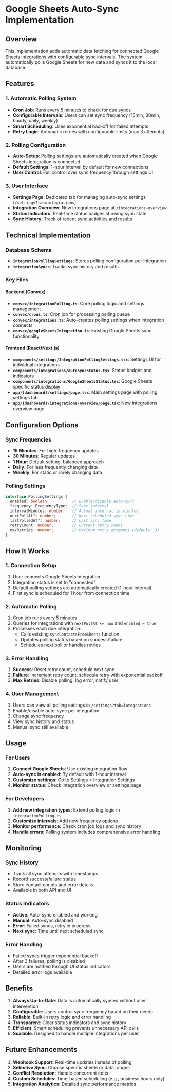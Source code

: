 # Google Sheets Auto-Sync Implementation

## Overview

This implementation adds automatic data fetching for connected Google Sheets integrations with configurable sync intervals. The system automatically polls Google Sheets for new data and syncs it to the local database.

## Features

### 1. **Automatic Polling System**
- **Cron Job**: Runs every 5 minutes to check for due syncs
- **Configurable Intervals**: Users can set sync frequency (15min, 30min, hourly, daily, weekly)
- **Smart Scheduling**: Uses exponential backoff for failed attempts
- **Retry Logic**: Automatic retries with configurable limits (max 3 attempts)

### 2. **Polling Configuration**
- **Auto-Setup**: Polling settings are automatically created when Google Sheets integration is connected
- **Default Settings**: 1-hour interval by default for new connections
- **User Control**: Full control over sync frequency through settings UI

### 3. **User Interface**
- **Settings Page**: Dedicated tab for managing auto-sync settings (`/settings?tab=integrations`)
- **Integration Overview**: New integrations page at `/integrations-overview`
- **Status Indicators**: Real-time status badges showing sync state
- **Sync History**: Track of recent sync activities and results

## Technical Implementation

### Database Schema
- **`integrationPollingSettings`**: Stores polling configuration per integration
- **`integrationSyncs`**: Tracks sync history and results

### Key Files

#### Backend (Convex)
- **`convex/integrationPolling.ts`**: Core polling logic and settings management
- **`convex/crons.ts`**: Cron job for processing polling queue
- **`convex/integrations.ts`**: Auto-creates polling settings when integration connects
- **`convex/googleSheetsIntegration.ts`**: Existing Google Sheets sync functionality

#### Frontend (React/Next.js)
- **`components/settings/IntegrationPollingSettings.tsx`**: Settings UI for individual integrations
- **`components/integrations/AutoSyncStatus.tsx`**: Status badges and indicators
- **`components/integrations/GoogleSheetsStatus.tsx`**: Google Sheets specific status display
- **`app/(dashboard)/settings/page.tsx`**: Main settings page with polling settings tab
- **`app/(dashboard)/integrations-overview/page.tsx`**: New integrations overview page

## Configuration Options

### Sync Frequencies
- **15 Minutes**: For high-frequency updates
- **30 Minutes**: Regular updates
- **1 Hour**: Default setting, balanced approach
- **Daily**: For less frequently changing data
- **Weekly**: For static or rarely changing data

### Polling Settings
```typescript
interface PollingSettings {
  enabled: boolean;          // Enable/disable auto-sync
  frequency: FrequencyType;  // Sync interval
  intervalMinutes: number;   // Actual interval in minutes
  nextPollAt?: number;       // Next scheduled sync time
  lastPolledAt?: number;     // Last sync time
  retryCount: number;        // Current retry count
  maxRetries: number;        // Maximum retry attempts (default: 3)
}
```

## How It Works

### 1. **Connection Setup**
1. User connects Google Sheets integration
2. Integration status is set to "connected"
3. Default polling settings are automatically created (1-hour interval)
4. First sync is scheduled for 1 hour from connection time

### 2. **Automatic Polling**
1. Cron job runs every 5 minutes
2. Queries for integrations with `nextPollAt <= now` and `enabled = true`
3. Processes each due integration:
   - Calls existing `syncContactsFromSheets` function
   - Updates polling status based on success/failure
   - Schedules next poll or handles retries

### 3. **Error Handling**
1. **Success**: Reset retry count, schedule next sync
2. **Failure**: Increment retry count, schedule retry with exponential backoff
3. **Max Retries**: Disable polling, log error, notify user

### 4. **User Management**
1. Users can view all polling settings in `/settings?tab=integrations`
2. Enable/disable auto-sync per integration
3. Change sync frequency
4. View sync history and status
5. Manual sync still available

## Usage

### For Users
1. **Connect Google Sheets**: Use existing integration flow
2. **Auto-sync is enabled**: By default with 1-hour interval
3. **Customize settings**: Go to Settings > Integration Settings
4. **Monitor status**: Check integration overview or settings page

### For Developers
1. **Add new integration types**: Extend polling logic in `integrationPolling.ts`
2. **Customize intervals**: Add new frequency options
3. **Monitor performance**: Check cron job logs and sync history
4. **Handle errors**: Polling system includes comprehensive error handling

## Monitoring

### Sync History
- Track all sync attempts with timestamps
- Record success/failure status
- Store contact counts and error details
- Available in both API and UI

### Status Indicators
- **Active**: Auto-sync enabled and working
- **Manual**: Auto-sync disabled
- **Error**: Failed syncs, retry in progress
- **Next sync**: Time until next scheduled sync

### Error Handling
- Failed syncs trigger exponential backoff
- After 3 failures, polling is disabled
- Users are notified through UI status indicators
- Detailed error logs available

## Benefits

1. **Always Up-to-Date**: Data is automatically synced without user intervention
2. **Configurable**: Users control sync frequency based on their needs
3. **Reliable**: Built-in retry logic and error handling
4. **Transparent**: Clear status indicators and sync history
5. **Efficient**: Smart scheduling prevents unnecessary API calls
6. **Scalable**: Designed to handle multiple integrations per user

## Future Enhancements

1. **Webhook Support**: Real-time updates instead of polling
2. **Selective Sync**: Choose specific sheets or data ranges
3. **Conflict Resolution**: Handle concurrent edits
4. **Custom Schedules**: Time-based scheduling (e.g., business hours only)
5. **Integration Analytics**: Detailed sync performance metrics
